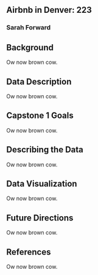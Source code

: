 ## Airbnb in Denver: 223
### Sarah Forward

Background
------
Ow now brown cow.

Data Description
------
Ow now brown cow.

Capstone 1 Goals
------
Ow now brown cow.

Describing the Data
------
Ow now brown cow.

Data Visualization
------
Ow now brown cow.

Future Directions
------
Ow now brown cow.

References
------
Ow now brown cow.
